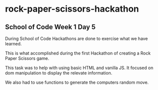 # rock-paper-scissors-hackathon

## School of Code Week 1 Day 5

During School of Code Hackathons are done to exercise what we have learned.

This is what accomplished during the first Hackathon of creating a Rock Paper Scissors game.

This task was to help with using basic HTML and vanilla JS.
It focused on dom manipulation to display the relevate information.

We also had to use functions to generate the computers random move.
